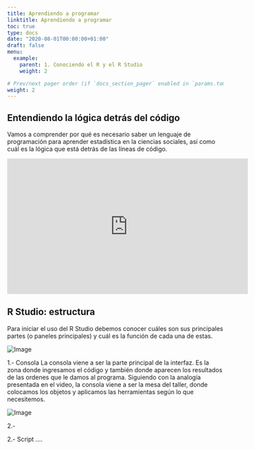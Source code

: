 ```yaml
---
title: Aprendiendo a programar
linktitle: Aprendiendo a programar
toc: true
type: docs
date: "2020-08-01T00:00:00+01:00"
draft: false
menu:
  example:
    parent: 1. Conociendo el R y el R Studio
    weight: 2

# Prev/next pager order (if `docs_section_pager` enabled in `params.toml`)
weight: 2
---
```


## Entendiendo la lógica detrás del código

Vamos a comprender por qué es necesario saber un lenguaje de programación para aprender estadística en la ciencias sociales, así como cuál es la lógica que está detrás de las líneas de código.

<iframe width="560" height="315" src="https://www.youtube.com/embed/HpXiSLVyYrM" frameborder="0" allow="accelerometer; autoplay; encrypted-media; gyroscope; picture-in-picture" allowfullscreen></iframe>


## R Studio: estructura

Para iniciar el uso del R Studio debemos conocer cuáles son sus principales partes (o paneles principales) y cuál es la función de cada una de estas. 

![Image](/cursos/1-1.png)

1.- Consola
La consola viene a ser la parte principal de la interfaz. Es la zona donde ingresamos el código y también donde aparecen los resultados de las ordenes que le damos al programa. Siguiendo con la analogía presentada en el video, la consola viene a ser la mesa del taller, donde colocamos los objetos y aplicamos las herramientas según lo que necesitemos. 

![Image](/cursos/1-2.png)

2.- 



2.- Script
....